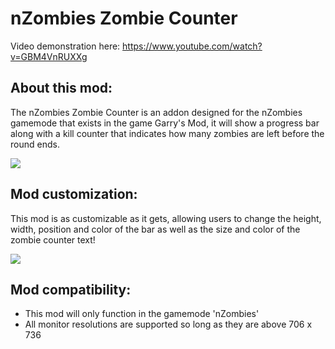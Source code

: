 # nZombies Zombie Counter
Video demonstration here: https://www.youtube.com/watch?v=GBM4VnRUXXg

## About this mod:

The nZombies Zombie Counter is an addon designed for the nZombies gamemode that exists in the game Garry's Mod, it will show a progress bar along with a kill counter that indicates how many zombies are left before the round ends.

![](https://i.imgur.com/xzmg9QE.gif)


## Mod customization:

This mod is as customizable as it gets, allowing users to change the height, width, position and color of the bar as well as the size and color of the zombie counter text!

![](https://i.imgur.com/MHjHTv5.gif)

## Mod compatibility:
* This mod will only function in the gamemode 'nZombies'
* All monitor resolutions are supported so long as they are above 706 x 736
